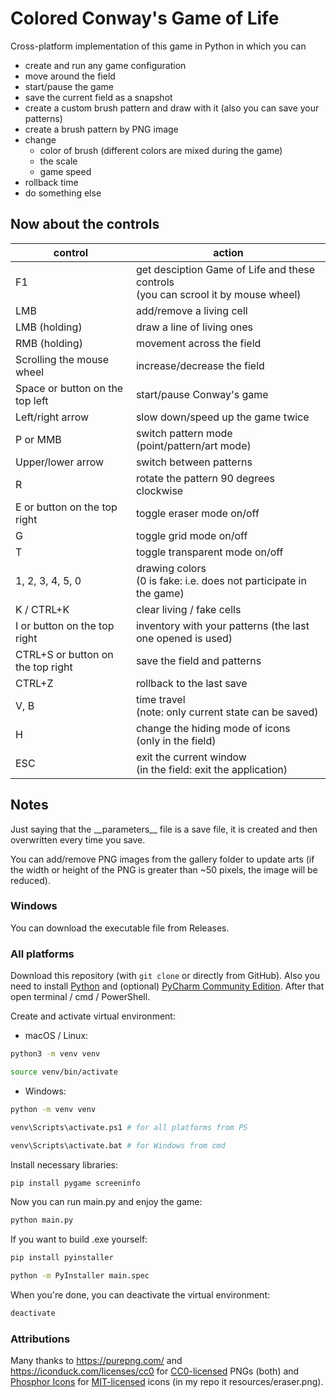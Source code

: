 # Colored Conway's Game of Life
Cross-platform implementation of this game in Python in which you can
* create and run any game configuration
* move around the field
* start/pause the game
* save the current field as a snapshot
* create a custom brush pattern and draw with it (also you can save your patterns)
* create a brush pattern by PNG image
* change
  * color of brush (different colors are mixed during the game)
  * the scale
  * game speed
* rollback time  
* do something else

## Now about the controls
| control                           | action                                                            |
|-----------------------------------|-------------------------------------------------------------------|
| F1                                | get desciption Game of Life and these controls  <br> (you can scrool it by mouse wheel)                  |  
| LMB                               | add/remove a living cell                                              |  
| LMB (holding)                     | draw a line of living ones                                        |  
| RMB (holding)                     | movement across the field                                         |
| Scrolling the mouse wheel         | increase/decrease the field                                       |  
| Space or button on the top left   | start/pause Conway's game                                         |  
| Left/right arrow                  | slow down/speed up the game twice                                 |  
| P or MMB                          | switch pattern mode <br> (point/pattern/art mode)                      |
| Upper/lower arrow                 | switch between patterns                                           |
| R                                 | rotate the pattern 90 degrees clockwise                           | 
| E or button on the top right      | toggle eraser mode on/off                                         |
| G                                 | toggle grid mode on/off                                           |
| T                                 | toggle transparent mode on/off                                    |
| 1, 2, 3, 4, 5, 0                  | drawing colors <br> (0 is fake: i.e. does not participate in the game) |
| K / CTRL+K                        | clear living / fake cells                                         |
| I or button on the top right      | inventory with your patterns (the last one opened is used)        |
| CTRL+S or button on the top right | save the field and patterns                                       | 
| CTRL+Z                            | rollback to the last save                                         |
| V, B                              | time travel <br> (note: only current state can be saved)               |  
| H                                 | change the hiding mode of icons <br> (only in the field)               |  
| ESC                               | exit the current window <br> (in the field: exit the application)      |
## Notes
Just saying that the \_\_parameters\_\_ file is a save file, it is created and then overwritten every time you save.  

You can add/remove PNG images from the gallery folder to update arts (if the width or height of the PNG 
is greater than ~50 pixels, the image will be reduced).

### Windows
You can download the executable file from Releases.

### All platforms
Download this repository (with `git clone` or directly from GitHub). Also you need to install [Python](https://www.python.org/downloads/) and (optional) [PyCharm Community Edition](https://www.jetbrains.com/pycharm/download/). After that open terminal / cmd / PowerShell.

Create and activate virtual environment: 

* macOS / Linux:
```bash
python3 -m venv venv
```

```bash
source venv/bin/activate
```

* Windows:
```bash
python -m venv venv
```

```bash
venv\Scripts\activate.ps1 # for all platforms from PS
```

```bash
venv\Scripts\activate.bat # for Windows from cmd
```

Install necessary libraries:
```bash
pip install pygame screeninfo
```

Now you can run main.py and enjoy the game:
```bash
python main.py
```

If you want to build .exe yourself:
```bash
pip install pyinstaller
```

```bash
python -m PyInstaller main.spec
```

When you're done, you can deactivate the virtual environment:
```bash
deactivate
```

### Attributions
Many thanks to https://purepng.com/ and https://iconduck.com/licenses/cc0 for 
[CC0-licensed](https://creativecommons.org/publicdomain/zero/1.0/) PNGs (both) and 
[Phosphor Icons](https://phosphoricons.com/) for [MIT-licensed](https://opensource.org/license/mit/) icons 
(in my repo it resources/eraser.png). 

